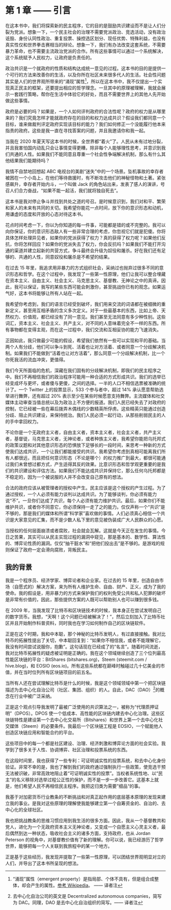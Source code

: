 # 第 1 章 —— 引言

在这本书中，我们将探索新的民主程序，它的目的是鼓励共识建设而不是让人们分裂为党派。想象一下，一个民主社会的治理不需要党派政治、竞选活动，没有政治诋毁、身份认同性政治、重复投票、操控选区划分、现任优势、特殊利益，也没有真实性仅和世界拳击赛相当的辩论。想象一下，我们有办法改变这套系统，不需要暴力革命，也不需要主流政治党派的合作。所有这些事情可以通过一个系统解决，这个系统赋予人民权力，让政府是负责任的。

政治共识是一个就政府的性质和结构达成统一意见的过程。这本书的目的是提供一个可行的方法来改善你的生活，以及你所在社区未来很多代人的生活。社会性问题其实是人们的世界观所带来的“涌现”属性[^1]，所以在这本书中，我不仅提出一个实现真正民主的框架，还要提出相应的哲学理念。一旦其中的原理被理解，我就会展示一套践行策略，帮你在生活中体验它的好处，而且不需要世界上的其他人先开始做这些事情。

政府是必要的吗？如果是，一个人如何评判政府的合法性呢？政府的权力是从哪里来的？我们究竟怎样才能就政府存在的目的和权力达成共识？假设我们都同意一个目标，谁来做裁判评定政府实现该目标的能力？我们如何修正一个没能履行他本来指责的政府。这些是我一直在寻找答案的问题，并且我邀请你和我一起。

当我在 2020 年夏天写这本书的时候，全世界都“着火”了。人民从未有过地分裂，并且我害怕国内动乱只会让事情变得更糟，除非每个人能够理性思考，并意识到我们共通的人性。如果我们不能同意且尊重一个社会性争端解决机制，那么有什么其他结果我们能期待吗？

我情不自禁地回想起 ABC 电视台的美剧“迷失”中的一个场景。坠机事故的幸存者被困在一个小岛上，在他们等待救援时，有不断攻击他们的神秘怪物和土著。紧张感飙升，幸存者开始内斗，一个叫做 Jack 的角色站出来，发表了感人的演讲，号召人们合力奋战，“如果不能一起活，我们就将独自死去”。

这本书是我对停止争斗并找到共处之道的号召。是时候意识到，我们对和平、繁荣和家人的未来有共同的关切。我希望你能花一点时间，放下你的意识形态和动机，用谦虚的态度和开放的心态对待这本书。

花点时间考虑一下，你以为你知道的每一件事，可能都是错的或不完整的。我可以向你保证，你的意识形态敌人有一些非常合理的考虑，你忽视它们就是犯傻。你将具体怎样处理异见者，如果你的党派获得了权力？真的获得了权力呢？如果他们反抗，你将怎样回应？如果你的党派失去了权力，你会反抗吗？如果我们不能打开沟通的渠道并建立起新的共营方式，争斗最终会升级为奴役和屠杀。好在我们还有足够的、共通的人性，同意奴役和屠杀是不希望的结果。

在过去 15 年里，我追求用非暴力的方式组织社会，采纳过也抛弃过很多不同的意识形态和哲学。在这个过程中，我发现了一些第一性原理，他们让我可以整合埋藏在资本主义、自由主义、社会主义、马克思主义、基督教、无神论之中的真谛。因此，我可以保证，我写的某些东西可能会刺激你，甚至挑战你已有的观念。如果运气好，这本书将能够让所有人站在一起。

我希望你考虑到，我们的语言已经受到破坏，我们用来交流的词语都在被细微的重新定义，甚至用互相矛盾的含义多次定义。对于一些最基本的东西，比如上帝、天然权力、价值观，都已经没有了同一意见。我们甚至无法同意有多少种性别。这些词汇，资本主义、社会主义、共产主义，对不同的人意味着完全不一样的东西。所有事物都在变得主观，而在这一过程中，我们交流和互相妥协的能力飞速消失。

正因如此，我只做最少可能的假设，希望我们依然有一些可以实现和平的基础。当两个人有分歧，他们可以争斗到死、活着也让对方活着、或者同意一个分歧解决机制。如果我们不能做到“活着也让对方活着”，那么同意一个分歧解决机制，比一个你死我活的流血冲突，更值得。

我们今天所面临的危机，深藏在我们固有的分歧解决机制，即我们的民主程序之中。我们不再相信我们的政治程序可能用一种合适的方式形成共识。我们的选举已经变成坏与更坏，或者傻与更傻，之间的选择。一半的人口不相信选票被准确的统计了。一个 Twitter 上的投票显示，533 个参与者中，超过 14% 承认愿意帮助选举进行舞弊，还有超过 20% 表示至少在某些时候愿意支持舞弊。主流媒体和社交媒体主动审查当值总统以及为政治上不方便的报道。我们人民已经失去了对政府的控制，它已经被一些在幕后拨弄木偶线的少数精英所俘虏。这些精英只能通过创造分歧、阻止共识建设，来保持统治。我们人民必须一起行动，从那些削弱民主的人的手中拿回权力。

不论你是一个无政府主义者，自由主义者，资本主义者，社会主义者，共产主义者，基督徒，马克思主义者，无神论者，或者种族主义者，我希望你能把乌托邦式的政策议题和对其他意识形态的恐惧放下足够长的一段时间，来思考一种新的方式使我们达成共识，一个让我们都能接受的共识。我希望你考虑到真相可能离我们所有人都很远，而且把任何意识形态（不论是哪个）的权力推广到最大，都很可能通过我们未曾想过都方式，产生适得其反的效果。比意识形态和哲学观更重要的是我们的共识建设和评估方法。如果我们不能达成共识并保持它，那么任何乌托邦都是不稳定的，因为一个被说服的人并不会改变自己原有的想法。

合法的政府应该从被管理者的授权中产生。民主应该是这个授权的产生过程。为了通过授权，一个人必须有能力谈判以达成共识。为了能够谈判，你必须有能力说“不”。一旦你们达成了共识，每个人必须有能力维护共识。最后，如果你们不能维护共识，或者你不同意它，你必须保持一走了之的能力。仅仅声称一个“共识”是不够的，那是我们的媒体和所谓“科学家”喜欢做的事情。人们必须真心相信一个共识是大家意见的汇集，而不是少数人私下里的意见被伪装成广大人民群众的心愿。

当授权的任何层面崩溃或者腐败，社会就会瓦解。这就是今天正在发生的事情。今日之苦果，其实可以从民主实现过程的漏洞中窥见，那是基本的、数学性、算法性的、博弈论性质的漏洞。仅仅“抽干脏水”和“把他们投出去”是不够的。是游戏的规则保证了政府一定会滑向腐败，背叛民主。

## 我的背景

我是一个程序员、经济学家、博弈论者和企业家。在过去的 15 年里，创造自由市场（自愿式的）解决方案，来为所有人维护生命、自由、财产、正义，成为了我的使命。我的假设是，用非暴力的方式来保护我们的权利免受公共和私人犯罪的破坏是非常有价值的，因此，那些提供方案的人既可以帮助别人也可以赚到很多钱。

在 2009 年，当我发现了比特币和区块链技术的时候，我本身正在尝试发明自己的数字货币。我想，“天啊！这个问题已经被解决了！”，然后立刻加入了比特币社区并且开始制作科普资料，同时我也在学习如何制作自己的区块链软件。

正是在这个时期，我和中本聪，那个神秘的比特币发明人，有过直接接触。我对比特币的拓展性提出了关切，中本聪回复到：“如果你不相信我，或者不能理解它，我没有时间尝试说服你，抱歉”。这句话现在已经成了的“名言”。随着时间流逝，我对比特币拓展性的疑虑被证明是正确的。我在这个领域继续创造了三个位列最高性能区块链的平台：BitShares (bitshares.org)，Steem (steemit.com / hive.blog)，和 EOSIO (eos.io)。所有这些系统都在巅峰时触碰过几十亿美金的市值，并在当时位列所有区块链项目的前五名。

当所有人还在尝试理解比特币是什么的时候，我是这个领域领域中第一个把区块链描述为去中心化自治公司（社区、集团、组织）的人。自此，DAC（DAO）[^2]的概念在行业中被广泛采纳。

正是这个观点引导我发明了最被广泛使用的共识算法之一，被称为“代理质押证明”（DPOS）。DPOS 使一个低成本、高性能的区块链内建去中心化治理。这些区块链特性是建设第一个去中心化交易所（Bitshares）和世界上第一个去中心化社交媒体（Steem）的必要条件。我最后一个区块链工程是 EOSIO，一个赋能他人创造区块链应用和智能合约的平台。

这些项目中的每一个都是社区建设、治理、经济刺激和博弈论方面的社会实验。我学到了很多关于人性、协调博弈、社区治理和投票系统的东西。

在这段时间里，我也获得了一些专利：可证明诚实性的投票系统，和去中心化身份验证。非常不幸的是，我也了解到我们的政府通过强制执行一些政策，使竞选干预无法被识破，非常高效地阻止着“可证明诚实性的投票”。当权者系统性地、以“民主”的名义移除对选举过程公正性的保护，而不是一步一步改善它。这基本上就是，他们希望人民不再相信民主程序。我把这归类为需要”细品“的事。

我基于对加密货币行业教条的不断挑战和对真正起作用的底层基本原理的发现来建立我的事业。是我对这些原理的理解使我能够建立第一个自筹资金的、自治的、去中心化的全球社区。

我也把挑战教条的思维习惯应用到我生活的很多方面。因此，我从一个基督教共和党人，进化为一个无政府资本主义无神论者，又变成一个自愿主义心灵主义者，最后偶然到达一种状态，吸收社会主义的诸多方面，支持政府，也从 Jordan Peterson 的视角中，对基督教价值有了新的理解。你可以说，我已经游历了哲学世界，能够把每一个人关联到我旅程中的某一个地方。


正是基于这些经历，我发现并提取了一些第一性原理，可以团结世界观明显对立的人们，并导出了这本书所呈现的想法。


[^1]: “涌现”属性（emergent property）是指局部、个体不具有，但是组合成整体，却会产生的属性。[参考 Wikipedia](https://en.wikipedia.org/wiki/Emergence)。 —— 译者注

[^2]: 去中心化自治公司的英文是 Decentralized autonomous companies，简写为 DAC。同理，DAO 是去中心化自治组织的简写。—— 译者注
